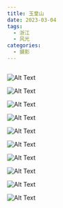 ```yaml
---
title: 玉皇山
date: 2023-03-04
tags:
  - 浙江
  - 风光
categories:
  - 摄影
---
```


<img src="https://www.ohpooh.space/%E6%91%84%E5%BD%B1%2F%E7%8E%89%E7%9A%87%E5%B1%B1%2Fhaou-7026.jpg" alt="">

<!-- more -->

![Alt Text](https://www.ohpooh.space/%E6%91%84%E5%BD%B1%2F%E7%8E%89%E7%9A%87%E5%B1%B1%2Fhaou-6978.jpg)

![Alt Text](https://www.ohpooh.space/%E6%91%84%E5%BD%B1%2F%E7%8E%89%E7%9A%87%E5%B1%B1%2Fhaou-6981.jpg)

![Alt Text](https://www.ohpooh.space/%E6%91%84%E5%BD%B1%2F%E7%8E%89%E7%9A%87%E5%B1%B1%2Fhaou-7001.jpg)

![Alt Text](https://www.ohpooh.space/%E6%91%84%E5%BD%B1%2F%E7%8E%89%E7%9A%87%E5%B1%B1%2Fhaou-7009.jpg)

![Alt Text](https://www.ohpooh.space/%E6%91%84%E5%BD%B1%2F%E7%8E%89%E7%9A%87%E5%B1%B1%2Fhaou-7013.jpg)

![Alt Text](https://www.ohpooh.space/%E6%91%84%E5%BD%B1%2F%E7%8E%89%E7%9A%87%E5%B1%B1%2Fhaou-7016.jpg)

![Alt Text](https://www.ohpooh.space/%E6%91%84%E5%BD%B1%2F%E7%8E%89%E7%9A%87%E5%B1%B1%2Fhaou-7035.jpg)

![Alt Text](https://www.ohpooh.space/%E6%91%84%E5%BD%B1%2F%E7%8E%89%E7%9A%87%E5%B1%B1%2Fhaou-7047.jpg)

![Alt Text](https://www.ohpooh.space/%E6%91%84%E5%BD%B1%2F%E7%8E%89%E7%9A%87%E5%B1%B1%2Fhaou-7048.jpg)

![Alt Text](https://www.ohpooh.space/%E6%91%84%E5%BD%B1%2F%E7%8E%89%E7%9A%87%E5%B1%B1%2Fhaou-7053.jpg)

